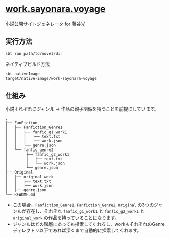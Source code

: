# [work.sayonara.voyage](https://work.sayonara.voyage)

小説公開サイトジェネレータ for 藤谷光

## 実行方法

```sh
sbt run path/to/novel/dir
```

ネイティブビルド方法

```sh
sbt nativeImage
target/native-image/work-sayonara-voyage
```

## 仕組み

小説それぞれにジャンル -> 作品の親子関係を持つことを前提にしています。

```
.
├── FanFiction
│   ├── Fanfiction_Genre1
│   │   ├── fanfic_g1_work1
│   │   │   ├── text.txt
│   │   │   └── work.json
│   │   └── genre.json
│   └── fanfic_genre2
│        ├── fanfic_g2_work1
│        │   ├── text.txt
│        │   └── work.json
│        └── genre.json
├── Original
│   ├── original_work
│   │   ├── text.txt
│   │   ├── work.json
│   ├── genre.json
└── README.md
```

- この場合、`Fanfiction_Genre1`, `Fanfiction_Genre2`, `Original` の3つのジャンルが存在し、それぞれ `fanfic_g1_work1` と `fanfic_g2_work1` と `original_work` の作品を持っていることになります。
- ジャンルはどの階層にあっても探索してくれるし、workもそれぞれのGenreディレクトリ以下であれば深くまで自動的に探索してくれます。